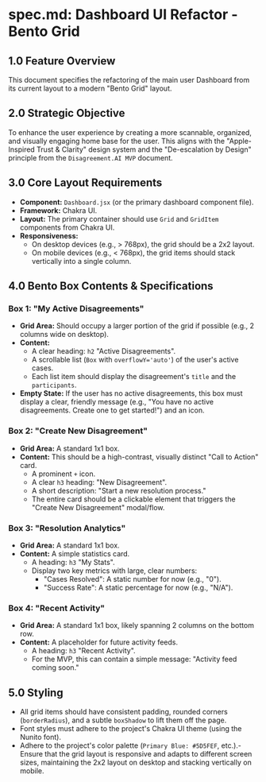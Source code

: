 # spec.md: Dashboard UI Refactor - Bento Grid

## 1.0 Feature Overview
This document specifies the refactoring of the main user Dashboard from its current layout to a modern "Bento Grid" layout.

## 2.0 Strategic Objective
To enhance the user experience by creating a more scannable, organized, and visually engaging home base for the user. This aligns with the "Apple-Inspired Trust & Clarity" design system and the "De-escalation by Design" principle from the `Disagreement.AI MVP` document.

## 3.0 Core Layout Requirements
-   **Component:** `Dashboard.jsx` (or the primary dashboard component file).
-   **Framework:** Chakra UI.
-   **Layout:** The primary container should use `Grid` and `GridItem` components from Chakra UI.
-   **Responsiveness:**
    -   On desktop devices (e.g., > 768px), the grid should be a 2x2 layout.
    -   On mobile devices (e.g., < 768px), the grid items should stack vertically into a single column.

## 4.0 Bento Box Contents & Specifications

### Box 1: "My Active Disagreements"
-   **Grid Area:** Should occupy a larger portion of the grid if possible (e.g., 2 columns wide on desktop).
-   **Content:**
    -   A clear heading: `h2` "Active Disagreements".
    -   A scrollable list (`Box` with `overflowY='auto'`) of the user's active cases.
    -   Each list item should display the disagreement's `title` and the `participants`.
-   **Empty State:** If the user has no active disagreements, this box must display a clear, friendly message (e.g., "You have no active disagreements. Create one to get started!") and an icon.

### Box 2: "Create New Disagreement"
-   **Grid Area:** A standard 1x1 box.
-   **Content:** This should be a high-contrast, visually distinct "Call to Action" card.
    -   A prominent `+` icon.
    -   A clear `h3` heading: "New Disagreement".
    -   A short description: "Start a new resolution process."
    -   The entire card should be a clickable element that triggers the "Create New Disagreement" modal/flow.

### Box 3: "Resolution Analytics"
-   **Grid Area:** A standard 1x1 box.
-   **Content:** A simple statistics card.
    -   A heading: `h3` "My Stats".
    -   Display two key metrics with large, clear numbers:
        -   "Cases Resolved": A static number for now (e.g., "0").
        -   "Success Rate": A static percentage for now (e.g., "N/A").

### Box 4: "Recent Activity"
-   **Grid Area:** A standard 1x1 box, likely spanning 2 columns on the bottom row.
-   **Content:** A placeholder for future activity feeds.
    -   A heading: `h3` "Recent Activity".
    -   For the MVP, this can contain a simple message: "Activity feed coming soon."

## 5.0 Styling
-   All grid items should have consistent padding, rounded corners (`borderRadius`), and a subtle `boxShadow` to lift them off the page.
-   Font styles must adhere to the project's Chakra UI theme (using the Nunito font).
-   Adhere to the project's color palette (`Primary Blue: #5D5FEF`, etc.).-   Ensure that the grid layout is responsive and adapts to different screen sizes, maintaining the 2x2 layout on desktop and stacking vertically on mobile.
